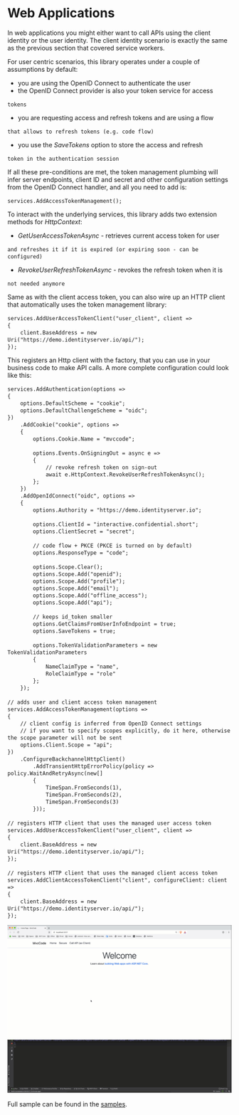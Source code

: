 Web Applications
================

In web applications you might either want to call APIs using the client
identity or the user identity. The client identity scenario is exactly
the same as the previous section that covered service workers.

For user centric scenarios, this library operates under a couple of
assumptions by default:

-   you are using the OpenID Connect to authenticate the user
-   the OpenID Connect provider is also your token service for access
```
tokens
```
-   you are requesting access and refresh tokens and are using a flow
```
that allows to refresh tokens (e.g. code flow)
```
-   you use the *SaveTokens* option to store the access and refresh
```
token in the authentication session
```

If all these pre-conditions are met, the token management plumbing will
infer server endpoints, client ID and secret and other configuration
settings from the OpenID Connect handler, and all you need to add is:

```
services.AddAccessTokenManagement();
```

To interact with the underlying services, this library adds two
extension methods for *HttpContext*:

-   *GetUserAccessTokenAsync* - retrieves current access token for user
```
and refreshes it if it is expired (or expiring soon - can be
configured)
```
-   *RevokeUserRefreshTokenAsync* - revokes the refresh token when it is
```
not needed anymore
```

Same as with the client access token, you can also wire up an HTTP
client that automatically uses the token management library:

```
services.AddUserAccessTokenClient("user_client", client =>
{
    client.BaseAddress = new Uri("https://demo.identityserver.io/api/");
});
```

This registers an Http client with the factory, that you can use in your
business code to make API calls. A more complete configuration could
look like this:

```
services.AddAuthentication(options =>
{
    options.DefaultScheme = "cookie";
    options.DefaultChallengeScheme = "oidc";
})
    .AddCookie("cookie", options =>
    {
        options.Cookie.Name = "mvccode";

        options.Events.OnSigningOut = async e =>
        {
            // revoke refresh token on sign-out
            await e.HttpContext.RevokeUserRefreshTokenAsync();
        };
    })
    .AddOpenIdConnect("oidc", options =>
    {
        options.Authority = "https://demo.identityserver.io";

        options.ClientId = "interactive.confidential.short";
        options.ClientSecret = "secret";

        // code flow + PKCE (PKCE is turned on by default)
        options.ResponseType = "code";

        options.Scope.Clear();
        options.Scope.Add("openid");
        options.Scope.Add("profile");
        options.Scope.Add("email");
        options.Scope.Add("offline_access");
        options.Scope.Add("api");

        // keeps id_token smaller
        options.GetClaimsFromUserInfoEndpoint = true;
        options.SaveTokens = true;

        options.TokenValidationParameters = new TokenValidationParameters
        {
            NameClaimType = "name",
            RoleClaimType = "role"
        };
    });

// adds user and client access token management
services.AddAccessTokenManagement(options =>
{
    // client config is inferred from OpenID Connect settings
    // if you want to specify scopes explicitly, do it here, otherwise the scope parameter will not be sent
    options.Client.Scope = "api";
})
    .ConfigureBackchannelHttpClient()
        .AddTransientHttpErrorPolicy(policy => policy.WaitAndRetryAsync(new[]
        {
            TimeSpan.FromSeconds(1),
            TimeSpan.FromSeconds(2),
            TimeSpan.FromSeconds(3)
        }));

// registers HTTP client that uses the managed user access token
services.AddUserAccessTokenClient("user_client", client =>
{
    client.BaseAddress = new Uri("https://demo.identityserver.io/api/");
});

// registers HTTP client that uses the managed client access token
services.AddClientAccessTokenClient("client", configureClient: client =>
{
    client.BaseAddress = new Uri("https://demo.identityserver.io/api/");
});
```

![image](images/Web.gif)

Full sample can be found in the
[samples](https://github.com/IdentityModel/IdentityModel.AspNetCore).

